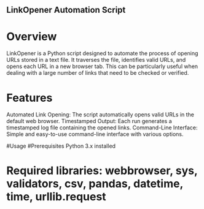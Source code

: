 ## LinkOpener Automation Script
# Overview
LinkOpener is a Python script designed to automate the process of opening URLs stored in a text file. It traverses the file, identifies valid URLs, and opens each URL in a new browser tab. This can be particularly useful when dealing with a large number of links that need to be checked or verified.

# Features
  Automated Link Opening: The script automatically opens valid URLs in the default web browser.
  Timestamped Output: Each run generates a timestamped log file containing the opened links.
  Command-Line Interface: Simple and easy-to-use command-line interface with various options.

#Usage
#Prerequisites
  Python 3.x installed
# Required libraries: webbrowser, sys, validators, csv, pandas, datetime, time, urllib.request
